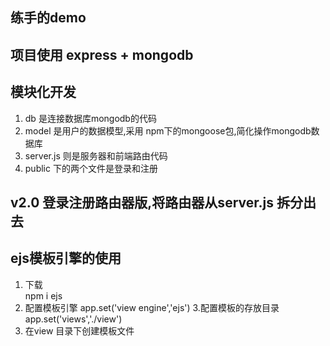 
## 练手的demo

## 项目使用 express + mongodb

## 模块化开发
  1. db 是连接数据库mongodb的代码
  2. model 是用户的数据模型,采用 npm下的mongoose包,简化操作mongodb数据库
  3. server.js 则是服务器和前端路由代码
  4. public 下的两个文件是登录和注册


## v2.0 登录注册路由器版,将路由器从server.js 拆分出去

## ejs模板引擎的使用
  1. 下载  
      npm i ejs
  2. 配置模板引擎
      app.set('view engine','ejs')
  3.配置模板的存放目录
      app.set('views','./view')
  4. 在view 目录下创建模板文件